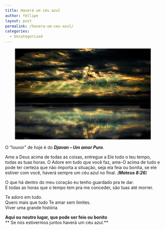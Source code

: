 ```yaml
---
title: Haverá um céu azul
author: fellipe
layout: post
permalink: /havera-um-ceu-azul/
categories:
  - Uncategorized
---
```

<p style="text-align: center;">
  <a href="/img/posts/2015/09/after-the-storm-gary-smith.jpg"><img class="wp-image-385 aligncenter" alt="after-the-storm-gary-smith" src="/img/posts/2015/09/after-the-storm-gary-smith.jpg" width="441" height="294" /></a>
</p>

<p style="text-align: left;">
  O &#8220;louvor&#8221; de hoje é do <strong><em>Djavan &#8211; Um amor Puro</em></strong>.
</p>

Ame a Deus acima de todas as coisas, entregue a Ele todo o teu tempo, todas as tuas horas. O Adore em tudo que você faz, ame-O acima de tudo e pode ter certeza que não importa a situação, seja ela feia ou bonita, se ele estiver com você, haverá sempre um céu azul no final. *(**Mateus 8:26**)*

O que há dentro do meu coração eu tenho guardado pra te dar.  
E todas as horas que o tempo tem pra me conceder, são tuas até morrer.

Te adoro em tudo.  
Quero mais que tudo Te amar sem limites.  
Viver uma grande história

**Aqui ou noutro lugar, que pode ser feio ou bonito**  
** Se nós estivermos juntos haverá um céu azul.**

&nbsp;